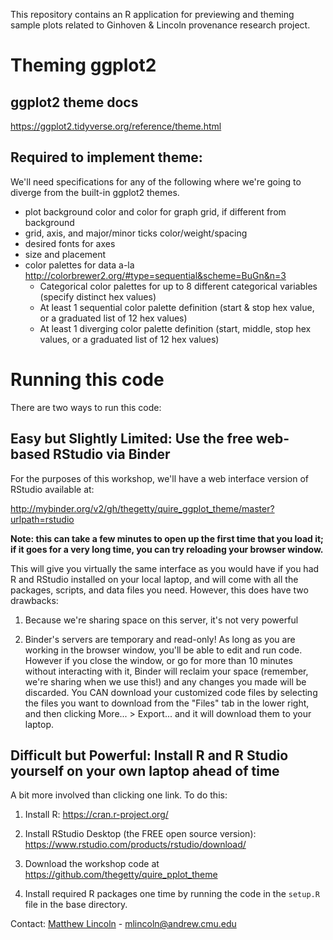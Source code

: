 This repository contains an R application for previewing and theming sample plots related to Ginhoven & Lincoln provenance research project.

# Theming ggplot2

## ggplot2 theme docs

<https://ggplot2.tidyverse.org/reference/theme.html>

## Required to implement theme:

We'll need specifications for any of the following where we're going to diverge from the built-in ggplot2 themes.

- plot background color and color for graph grid, if different from background
- grid, axis, and major/minor ticks color/weight/spacing
- desired fonts for axes
- size and placement
- color palettes for data a-la http://colorbrewer2.org/#type=sequential&scheme=BuGn&n=3
  - Categorical color palettes for up to 8 different categorical variables (specify distinct hex values)
  - At least 1 sequential color palette definition (start & stop hex value, or a graduated list of 12 hex values)
  - At least 1 diverging color palette definition (start, middle, stop hex values, or a graduated list of 12 hex values)
  
# Running this code

There are two ways to run this code:

## Easy but Slightly Limited: Use the free web-based RStudio via Binder

For the purposes of this workshop, we'll have a web interface version of RStudio available at:

<http://mybinder.org/v2/gh/thegetty/quire_ggplot_theme/master?urlpath=rstudio>

**Note: this can take a few minutes to open up the first time that you load it; if it goes for a very long time, you can try reloading your browser window.**

This will give you virtually the same interface as you would have if you had R and RStudio installed on your local laptop, and will come with all the packages, scripts, and data files you need. However, this does have two drawbacks: 

1. Because we're sharing space on this server, it's not very powerful

2. Binder's servers are temporary and read-only! As long as you are working in the browser window, you'll be able to edit and run code. However if you close the window, or go for more than 10 minutes without interacting with it, Binder will reclaim your space (remember, we're sharing when we use this!) and any changes you made will be discarded. You CAN download your customized code files by selecting the files you want to download from the "Files" tab in the lower right, and then clicking More... > Export... and it will download them to your laptop.

## Difficult but Powerful: Install R and R Studio yourself on your own laptop ahead of time

A bit more involved than clicking one link. To do this:

1. Install R: https://cran.r-project.org/

2. Install RStudio Desktop (the FREE open source version): https://www.rstudio.com/products/rstudio/download/

3. Download the workshop code at https://github.com/thegetty/quire_pplot_theme

3. Install required R packages one time by running the code in the `setup.R` file in the base directory.

Contact: [Matthew Lincoln](https://matthewlincoln.net) - mlincoln@andrew.cmu.edu
